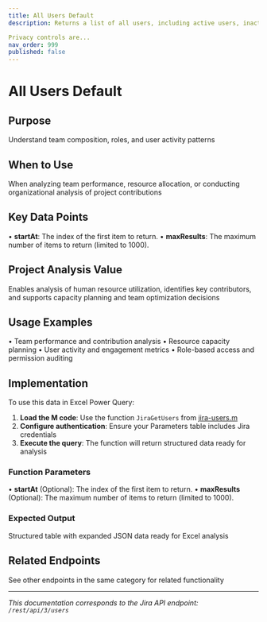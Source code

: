```yaml
---
title: All Users Default
description: Returns a list of all users, including active users, inactive users and previously deleted users that have an Atlassian account.

Privacy controls are...
nav_order: 999
published: false
---
```


# All Users Default

## Purpose
Understand team composition, roles, and user activity patterns

## When to Use
When analyzing team performance, resource allocation, or conducting organizational analysis of project contributions

## Key Data Points
• **startAt**: The index of the first item to return.
• **maxResults**: The maximum number of items to return (limited to 1000).

## Project Analysis Value
Enables analysis of human resource utilization, identifies key contributors, and supports capacity planning and team optimization decisions

## Usage Examples
• Team performance and contribution analysis
• Resource capacity planning
• User activity and engagement metrics
• Role-based access and permission auditing

## Implementation
To use this data in Excel Power Query:

1. **Load the M code**: Use the function `JiraGetUsers` from [jira-users.m](../assets/jira-users.m)
2. **Configure authentication**: Ensure your Parameters table includes Jira credentials
3. **Execute the query**: The function will return structured data ready for analysis

### Function Parameters
• **startAt** (Optional): The index of the first item to return.
• **maxResults** (Optional): The maximum number of items to return (limited to 1000).

### Expected Output
Structured table with expanded JSON data ready for Excel analysis

## Related Endpoints
See other endpoints in the same category for related functionality

---
*This documentation corresponds to the Jira API endpoint: `/rest/api/3/users`*
